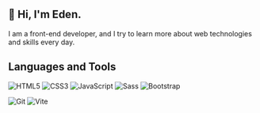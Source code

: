 ## 👋 Hi, I'm Eden.
I am a front-end developer, and I try to learn more about web technologies and skills every day.

## Languages and Tools
![HTML5](https://img.shields.io/badge/HTML5-E34F26?style=flat-square&logo=html5&logoColor=ffffff)
![CSS3](https://img.shields.io/badge/CSS3-1572B6?style=flat-square&logo=CSS3&logoColor=ffffff)
![JavaScript](https://img.shields.io/badge/JavaScript-F7DF1E?style=flat-square&logo=javascript&logoColor=000000)
![Sass](https://img.shields.io/badge/Sass-CC6699?style=flat-square&logo=sass&logoColor=ffffff)
![Bootstrap](https://img.shields.io/badge/BootStrap-7952B3?style=flat-square&logo=bootstrap&logoColor=ffffff)

![Git](https://img.shields.io/badge/Git-F05032?style=flat-square&logo=git&logoColor=ffffff)
![Vite](https://img.shields.io/badge/Vite-646CFF?style=flat-square&logo=vite&logoColor=ffffff)

<!--
**1denx/1denx** is a ✨ _special_ ✨ repository because its `README.md` (this file) appears on your GitHub profile.

Here are some ideas to get you started:

- 🔭 I’m currently working on ...
- 🌱 I’m currently learning ...
- 👯 I’m looking to collaborate on ...
- 🤔 I’m looking for help with ...
- 💬 Ask me about ...
- 📫 How to reach me: ...
- 😄 Pronouns: ...
- ⚡ Fun fact: ...
-->
